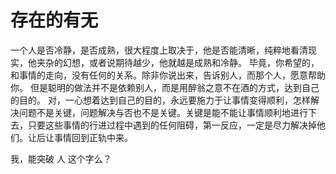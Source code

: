 # 存在的有无
一个人是否冷静，是否成熟，很大程度上取决于，他是否能清晰，纯粹地看清现实，他夹杂的幻想，或者说期待越少，他就越是成熟和冷静。
毕竟，你希望的，和事情的走向，没有任何的关系。除非你说出来，告诉别人，而那个人，愿意帮助你。
但是聪明的做法并不是依赖别人，而是用醉翁之意不在酒的方式，达到自己的目的。
对，一心想着达到自己的目的，永远要施力于让事情变得顺利，怎样解决问题不是关键，问题解决与否也不是关键。关键是能不能让事情顺利地进行下去，只要这些事情的行进过程中遇到的任何阻碍，第一反应，一定是尽力解决掉他们。让后让事情回到正轨中来。

我，能突破
人
这个字么？